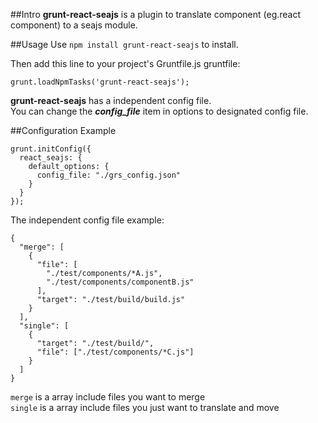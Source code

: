 ##Intro
**grunt-react-seajs** is a plugin to translate component (eg.react component) to a seajs module.		

##Usage
Use ```npm install grunt-react-seajs``` to install.        
		
Then add this line to your project's Gruntfile.js gruntfile:      

```
grunt.loadNpmTasks('grunt-react-seajs');
```			

**grunt-react-seajs** has a independent config file. 		
You can change the ***config_file*** item in options to designated config file.	    

##Configuration Example
```
grunt.initConfig({
  react_seajs: {
    default_options: {
      config_file: "./grs_config.json"
    }
  }
});
```    

The independent config file example:     
 
```
{
  "merge": [
    {
      "file": [
        "./test/components/*A.js",
        "./test/components/componentB.js"
      ],
      "target": "./test/build/build.js"
    }
  ],
  "single": [
    {
      "target": "./test/build/",
      "file": ["./test/components/*C.js"]
    }
  ]
}
```

```merge``` is a array include files you want to merge     
```single``` is a array include files you just want to translate and move 
